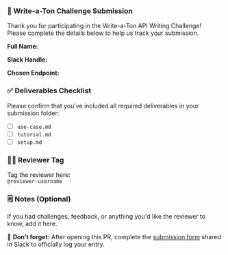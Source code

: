 ### 📝 Write-a-Ton Challenge Submission

Thank you for participating in the Write-a-Ton API Writing Challenge!  
Please complete the details below to help us track your submission.

**Full Name:**  
<!-- Enter your full name -->

**Slack Handle:**  
<!-- Enter your community Slack handle (e.g., @zaycodes) -->

**Chosen Endpoint:**  
<!-- e.g., Create Interledger wallet address -->

### ✅ Deliverables Checklist

Please confirm that you’ve included all required deliverables in your submission folder:

- [ ] `use-case.md`
- [ ] `tutorial.md`
- [ ] `setup.md`

### 🧑‍⚖️ Reviewer Tag

Tag the reviewer here:  
`@reviewer-username`

### 🗒️ Notes (Optional)

If you had challenges, feedback, or anything you'd like the reviewer to know, add it here.

<!-- You can delete this section if not needed -->

🔗 **Don’t forget:** After opening this PR, complete the [submission form](#) shared in Slack to officially log your entry.
